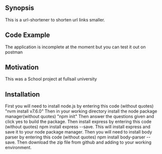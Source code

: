 ## Synopsis

This is a url-shortener to shorten url links smaller.

## Code Example

The application is incomplete at the moment but you can test it out on postman

## Motivation

This was a School project at fullsail university

## Installation

First you will need to install node.js by entering this code (without quotes) "nvm install v7.6.0" Then in your working directory install the node package manager(without quotes) "npm init" Then answer the questions given and click yes to build the package. Then install express by entering this code (without quotes) npm install express --save. This will install express and save it to your node package manager. Then you will need to install body parser by entering this code (without quotes) npm install body-parser --save. Then download the zip file from github and adding to your working environment.
